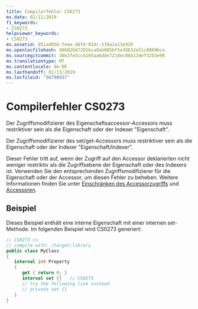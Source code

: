 ```yaml
---
title: Compilerfehler CS0273
ms.date: 02/11/2019
f1_keywords:
- CS0273
helpviewer_keywords:
- CS0273
ms.assetid: 851ad056-feee-48fd-834c-578a1a13e926
ms.openlocfilehash: 40682b87202bca9ab085bf5a38632e51c08696ce
ms.sourcegitcommit: 30e2fe5cc4165aa6dde7218ec80a13def3255e98
ms.translationtype: MT
ms.contentlocale: de-DE
ms.lasthandoff: 02/13/2019
ms.locfileid: "56798937"
---
```

# <a name="compiler-error-cs0273"></a>Compilerfehler CS0273

Der Zugriffsmodifizierer des Eigenschaftsaccessor-Accessors muss restriktiver sein als die Eigenschaft oder der Indexer "Eigenschaft".

Der Zugriffsmodifizierer des set/get-Accessors muss restriktiver sein als die Eigenschaft oder der Indexer "Eigenschaft/Indexer".

Dieser Fehler tritt auf, wenn der Zugriff auf den Accessor deklarierten nicht weniger restriktiv als die Zugriffsebene der Eigenschaft oder des Indexers ist. Verwenden Sie den entsprechenden Zugriffsmodifizierer für die Eigenschaft oder der Accessor, um diesen Fehler zu beheben. Weitere Informationen finden Sie unter [Einschränken des Accessorzugriffs](../programming-guide/classes-and-structs/restricting-accessor-accessibility.md) und [Accessoren](/dotnet/csharp/language-reference/language-specification/classes#accessors).

## <a name="example"></a>Beispiel

Dieses Beispiel enthält eine interne Eigenschaft mit einer internen set-Methode. Im folgenden Beispiel wird CS0273 generiert:

```csharp
// CS0273.cs
// compile with: /target:library
public class MyClass
{
   internal int Property
   {
      get { return 0; }
      internal set {}   // CS0273
      // try the following line instead
      // private set {}
   }
}
```
